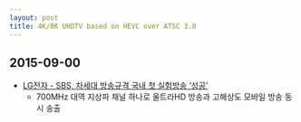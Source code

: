 ```yaml
---
layout: post
title: 4K/8K UHDTV based on HEVC over ATSC 3.0
---
```


## 2015-09-00

* [LG전자 - SBS, 차세대 방송규격 국내 첫 실험방송 ‘성공’](http://www.etnews.com/20150901000258 )
  * 700MHz 대역 지상파 채널 하나로 울트라HD 방송과 고해상도 모바일 방송 동시 송출

